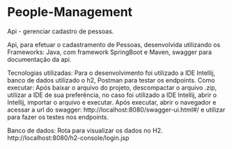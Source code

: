# People-Management
Api - gerenciar cadastro de pessoas.

Api, para efetuar o cadastramento de Pessoas, desenvolvida utilizando os
Frameworks:
Java, com framework SpringBoot e Maven, swagger para documentação da api.

Tecnologias utilizadas:
Para o desenvolvimento foi utilizado a IDE Intellij, banco de dados utilizado o h2, Postman para testar os endpoints.
Como executar:
Após baixar o arquivo do projeto, descompactar o arquivo .zip, utilizar a IDE de sua preferência, no caso foi utilizado a IDE Intellij, abrir o Intellij, importar o arquivo e executar.
Após executar, abrir o navegador e acessar a url do swagger: http://localhost:8080/swagger-ui.html#/ e utilizar para fazer os testes nos endpoints.

Banco de dados:
Rota para visualizar os dados no H2.
http://localhost:8080/h2-console/login.jsp